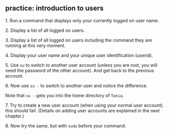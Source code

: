 ## practice: introduction to users

1\. Run a command that displays only your currently logged on user name.

2\. Display a list of all logged on users.

3\. Display a list of all logged on users including the command they are
running at this very moment.

4\. Display your user name and your unique user identification (userid).

5\. Use `su` to switch to another user account (unless you are root, you
will need the password of the other account). And get back to the
previous account.

6\. Now use `su -` to switch to another user and notice the difference.

Note that `su -` gets you into the home directory of `Tania`.

7\. Try to create a new user account (when using your normal user
account). this should fail. (Details on adding user accounts are
explained in the next chapter.)

8\. Now try the same, but with `sudo` before your command.
